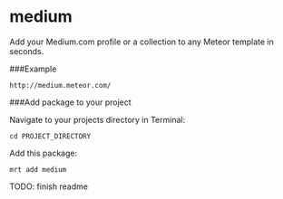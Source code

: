 medium
======

Add your Medium.com profile or a collection to any Meteor template in seconds.

###Example

```
http://medium.meteor.com/
```

###Add package to your project

Navigate to your projects directory in Terminal: 
```
cd PROJECT_DIRECTORY
```

Add this package: 
```
mrt add medium
```

TODO: finish readme

